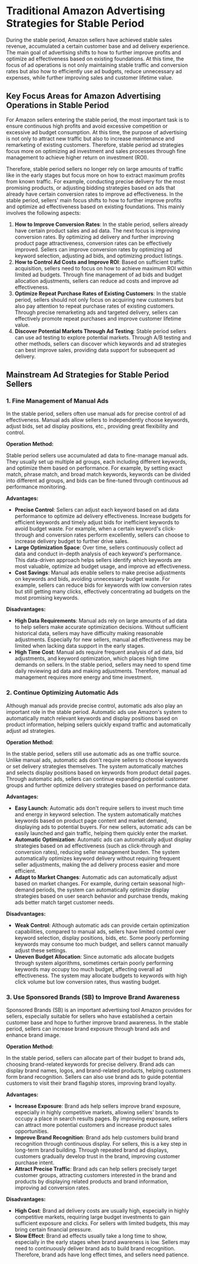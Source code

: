 # Traditional Amazon Advertising Strategies for Stable Period

During the stable period, Amazon sellers have achieved stable sales revenue, accumulated a certain customer base and ad delivery experience. The main goal of advertising shifts to how to further improve profits and optimize ad effectiveness based on existing foundations. At this time, the focus of ad operations is not only maintaining stable traffic and conversion rates but also how to efficiently use ad budgets, reduce unnecessary ad expenses, while further improving sales and customer lifetime value.

## Key Focus Areas for Amazon Advertising Operations in Stable Period

For Amazon sellers entering the stable period, the most important task is to ensure continuous high profits and avoid excessive competition or excessive ad budget consumption. At this time, the purpose of advertising is not only to attract new traffic but also to increase maintenance and remarketing of existing customers. Therefore, stable period ad strategies focus more on optimizing ad investment and sales processes through fine management to achieve higher return on investment (ROI).

Therefore, stable period sellers no longer rely on large amounts of traffic like in the early stages but focus more on how to extract maximum profits from known traffic. For example, conducting precise delivery for the most promising products, or adjusting bidding strategies based on ads that already have certain conversion rates to improve ad effectiveness. In the stable period, sellers' main focus shifts to how to further improve profits and optimize ad effectiveness based on existing foundations. This mainly involves the following aspects:

1. **How to Improve Conversion Rates**: In the stable period, sellers already have certain product sales and ad data. The next focus is improving conversion rates. By optimizing ad delivery and further improving product page attractiveness, conversion rates can be effectively improved. Sellers can improve conversion rates by optimizing ad keyword selection, adjusting ad bids, and optimizing product listings.
2. **How to Control Ad Costs and Improve ROI**: Based on sufficient traffic acquisition, sellers need to focus on how to achieve maximum ROI within limited ad budgets. Through fine management of ad bids and budget allocation adjustments, sellers can reduce ad costs and improve ad effectiveness.
3. **Optimize Repeat Purchase Rates of Existing Customers**: In the stable period, sellers should not only focus on acquiring new customers but also pay attention to repeat purchase rates of existing customers. Through precise remarketing ads and targeted delivery, sellers can effectively promote repeat purchases and improve customer lifetime value.
4. **Discover Potential Markets Through Ad Testing**: Stable period sellers can use ad testing to explore potential markets. Through A/B testing and other methods, sellers can discover which keywords and ad strategies can best improve sales, providing data support for subsequent ad delivery.

## Mainstream Ad Strategies for Stable Period Sellers

### 1. Fine Management of Manual Ads

In the stable period, sellers often use manual ads for precise control of ad effectiveness. Manual ads allow sellers to independently choose keywords, adjust bids, set ad display positions, etc., providing great flexibility and control.

**Operation Method:**

Stable period sellers use accumulated ad data to fine-manage manual ads. They usually set up multiple ad groups, each including different keywords, and optimize them based on performance. For example, by setting exact match, phrase match, and broad match keywords, keywords can be divided into different ad groups, and bids can be fine-tuned through continuous ad performance monitoring.

**Advantages:**

- **Precise Control**: Sellers can adjust each keyword based on ad data performance to optimize ad delivery effectiveness. Increase budgets for efficient keywords and timely adjust bids for inefficient keywords to avoid budget waste. For example, when a certain keyword's click-through and conversion rates perform excellently, sellers can choose to increase delivery budget to further drive sales.
- **Large Optimization Space**: Over time, sellers continuously collect ad data and conduct in-depth analysis of each keyword's performance. This data-driven approach helps sellers identify which keywords are most valuable, optimize ad budget usage, and improve ad effectiveness.
- **Cost Savings**: Manual ads enable sellers to make precise adjustments on keywords and bids, avoiding unnecessary budget waste. For example, sellers can reduce bids for keywords with low conversion rates but still getting many clicks, effectively concentrating ad budgets on the most promising keywords.

**Disadvantages:**

- **High Data Requirements**: Manual ads rely on large amounts of ad data to help sellers make accurate optimization decisions. Without sufficient historical data, sellers may have difficulty making reasonable adjustments. Especially for new sellers, manual ad effectiveness may be limited when lacking data support in the early stages.
- **High Time Cost**: Manual ads require frequent analysis of ad data, bid adjustments, and keyword optimization, which places high time demands on sellers. In the stable period, sellers may need to spend time daily reviewing ad data and making adjustments. Therefore, manual ad management requires more energy and time investment.

### 2. Continue Optimizing Automatic Ads

Although manual ads provide precise control, automatic ads also play an important role in the stable period. Automatic ads use Amazon's system to automatically match relevant keywords and display positions based on product information, helping sellers quickly expand traffic and automatically adjust ad strategies.

**Operation Method:**

In the stable period, sellers still use automatic ads as one traffic source. Unlike manual ads, automatic ads don't require sellers to choose keywords or set delivery strategies themselves. The system automatically matches and selects display positions based on keywords from product detail pages. Through automatic ads, sellers can continue expanding potential customer groups and further optimize delivery strategies based on performance data.

**Advantages:**

- **Easy Launch**: Automatic ads don't require sellers to invest much time and energy in keyword selection. The system automatically matches keywords based on product page content and market demand, displaying ads to potential buyers. For new sellers, automatic ads can be easily launched and gain traffic, helping them quickly enter the market.
- **Automatic Optimization**: Automatic ads can automatically adjust display strategies based on ad effectiveness (such as click-through and conversion rates), reducing seller management burden. The system automatically optimizes keyword delivery without requiring frequent seller adjustments, making the ad delivery process easier and more efficient.
- **Adapt to Market Changes**: Automatic ads can automatically adjust based on market changes. For example, during certain seasonal high-demand periods, the system can automatically optimize display strategies based on user search behavior and purchase trends, making ads better match target customer needs.

**Disadvantages:**

- **Weak Control**: Although automatic ads can provide certain optimization capabilities, compared to manual ads, sellers have limited control over keyword selection, display positions, bids, etc. Some poorly performing keywords may consume too much budget, and sellers cannot manually adjust these settings.
- **Uneven Budget Allocation**: Since automatic ads allocate budgets through system algorithms, sometimes certain poorly performing keywords may occupy too much budget, affecting overall ad effectiveness. The system may allocate budgets to keywords with high click volume but low conversion rates, thus wasting budget.

### 3. Use Sponsored Brands (SB) to Improve Brand Awareness

Sponsored Brands (SB) is an important advertising tool Amazon provides for sellers, especially suitable for sellers who have established a certain customer base and hope to further improve brand awareness. In the stable period, sellers can increase brand exposure through brand ads and enhance brand image.

**Operation Method:**

In the stable period, sellers can allocate part of their budget to brand ads, choosing brand-related keywords for precise delivery. Brand ads can display brand names, logos, and brand-related products, helping customers form brand recognition. Sellers can also use brand ads to guide potential customers to visit their brand flagship stores, improving brand loyalty.

**Advantages:**

- **Increase Exposure**: Brand ads help sellers improve brand exposure, especially in highly competitive markets, allowing sellers' brands to occupy a place in search results pages. By improving exposure, sellers can attract more potential customers and increase product sales opportunities.
- **Improve Brand Recognition**: Brand ads help customers build brand recognition through continuous display. For sellers, this is a key step in long-term brand building. Through repeated brand ad displays, customers gradually develop trust in the brand, improving customer purchase intent.
- **Attract Precise Traffic**: Brand ads can help sellers precisely target customer groups, attracting customers interested in the brand and products by displaying related products and brand information, improving ad conversion rates.

**Disadvantages:**

- **High Cost**: Brand ad delivery costs are usually high, especially in highly competitive markets, requiring large budget investments to gain sufficient exposure and clicks. For sellers with limited budgets, this may bring certain financial pressure.
- **Slow Effect**: Brand ad effects usually take a long time to show, especially in the early stages when brand awareness is low. Sellers may need to continuously deliver brand ads to build brand recognition. Therefore, brand ads have long effect times, and sellers need patience.
